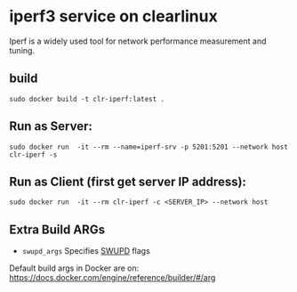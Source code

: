 # iperf3 service on clearlinux
Iperf is a widely used tool for network performance measurement and tuning.

## build
```
sudo docker build -t clr-iperf:latest .
```

## Run as Server:
```
sudo docker run  -it --rm --name=iperf-srv -p 5201:5201 --network host clr-iperf -s
```

## Run as Client (first get server IP address):
```
sudo docker run  -it --rm clr-iperf -c <SERVER_IP> --network host
```

Extra Build ARGs
----------------
- ``swupd_args`` Specifies [SWUPD](https://clearlinux.org/documentation/swupdate_how_to_run_the_updater.html) flags

Default build args in Docker are on: https://docs.docker.com/engine/reference/builder/#/arg
